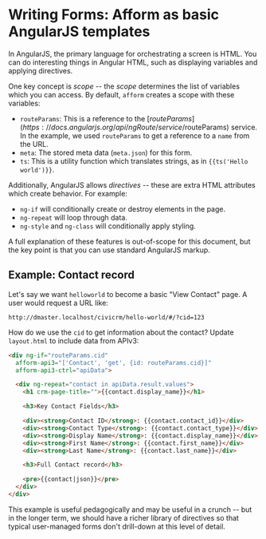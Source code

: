 # Writing Forms: Afform as basic AngularJS templates

In AngularJS, the primary language for orchestrating a screen is HTML. You can do interesting things in Angular
HTML, such as displaying variables and applying directives.

One key concept is *scope* -- the *scope* determines the list of variables which you can access.  By default, `afform`
creates a scope with these variables:

* `routeParams`: This is a reference to the [$routeParams](https://docs.angularjs.org/api/ngRoute/service/$routeParams)
  service. In the example, we used `routeParams` to get a reference to a `name` from the URL.
* `meta`: The stored meta data (`meta.json`) for this form.
* `ts`: This is a utility function which translates strings, as in `{{ts('Hello world')}}`.

Additionally, AngularJS allows *directives* -- these are extra HTML attributes which create behavior. For example:

* `ng-if` will conditionally create or destroy elements in the page.
* `ng-repeat` will loop through data.
* `ng-style` and `ng-class` will conditionally apply styling.

A full explanation of these features is out-of-scope for this document, but the key point is that you can use standard
AngularJS markup.

## Example: Contact record

Let's say we want `helloworld` to become a basic "View Contact" page. A user
would request a URL like:

```
http://dmaster.localhost/civicrm/hello-world/#/?cid=123
```

How do we use the `cid` to get information about the contact? Update `layout.html` to include data from APIv3:

```html
<div ng-if="routeParams.cid"
  afform-api3="['Contact', 'get', {id: routeParams.cid}]"
  afform-api3-ctrl="apiData">

  <div ng-repeat="contact in apiData.result.values">
    <h1 crm-page-title="">{{contact.display_name}}</h1>

    <h3>Key Contact Fields</h3>

    <div><strong>Contact ID</strong>: {{contact.contact_id}}</div>
    <div><strong>Contact Type</strong>: {{contact.contact_type}}</div>
    <div><strong>Display Name</strong>: {{contact.display_name}}</div>
    <div><strong>First Name</strong>: {{contact.first_name}}</div>
    <div><strong>Last Name</strong>: {{contact.last_name}}</div>

    <h3>Full Contact record</h3>

    <pre>{{contact|json}}</pre>
  </div>
</div>
```

This example is useful pedagogically and may be useful in a crunch -- but in the longer term,
we should have a richer library of directives so that typical user-managed forms don't drill-down
at this level of detail.

